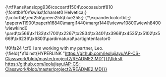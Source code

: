 {\rtf1\ansi\ansicpg936\cocoartf1504\cocoasubrtf810
{\fonttbl\f0\fswiss\fcharset0 Helvetica;}
{\colortbl;\red255\green255\blue255;}
{\*\expandedcolortbl;;}
\paperw11900\paperh16840\margl1440\margr1440\vieww10800\viewh8400\viewkind0
\pard\tx566\tx1133\tx1700\tx2267\tx2834\tx3401\tx3968\tx4535\tx5102\tx5669\tx6236\tx6803\pardirnatural\partightenfactor0

\f0\fs24 \cf0 I am working with my partner, Leo. \
{\field{\*\fldinst{HYPERLINK "https://github.com/leolujiayu/AP-CS-Classwork/blob/master/project2/README2.MD"}}{\fldrslt https://github.com/leolujiayu/AP-CS-Classwork/blob/master/project2/README2.MD}}}
